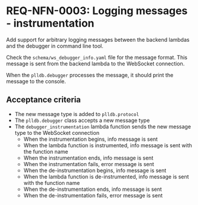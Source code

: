 # REQ-NFN-0003: Logging messages - instrumentation

Add support for arbitrary logging messages between the backend lambdas and the debugger in command line tool.

Check the `schema/ws_debugger_info.yaml` file for the message format.
This message is sent from the backend lambda to the WebSocket connection.

When the `plldb.debugger` processes the message, it should print the message to the console.

## Acceptance criteria

- The new message type is added to `plldb.protocol`
- The `plldb.debugger` class accepts a new message type 
- The `debugger_instrumentation` lambda function sends the new message type to the WebSocket connection
  - When the instrumentation begins, info message is sent
  - When the lambda function is instrumented, info message is sent with the function name
  - When the instrumentation ends, info message is sent
  - When the instrumentation fails, error message is sent
  - When the de-instrumentation begins, info message is sent
  - When the lambda function is de-instrumented, info message is sent with the function name
  - When the de-instrumentation ends, info message is sent
  - When the de-instrumentation fails, error message is sent